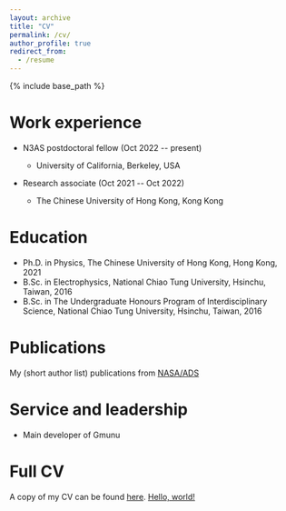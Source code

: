 ```yaml
---
layout: archive
title: "CV"
permalink: /cv/
author_profile: true
redirect_from:
  - /resume
---
```


{% include base_path %}

Work experience
======
* N3AS postdoctoral fellow (Oct 2022 -- present)
  * University of California, Berkeley, USA

* Research associate (Oct 2021 -- Oct 2022)
  * The Chinese University of Hong Kong, Kong Kong 

Education
======
* Ph.D. in Physics, The Chinese University of Hong Kong, Hong Kong, 2021
* B.Sc. in Electrophysics, National Chiao Tung University, Hsinchu, Taiwan, 2016
* B.Sc. in The Undergraduate Honours Program of Interdisciplinary Science, National Chiao Tung University, Hsinchu, Taiwan, 2016

Publications
======
My (short author list) publications from [NASA/ADS](https://ui.adsabs.harvard.edu/public-libraries/BeKrFyjKT0ypgnazhXEKxw)
  
Service and leadership
======
* Main developer of Gmunu

Full CV
======
A copy of my CV can be found [here](http://kidcheong.github.io/files/cv.pdf).
<a href="http://kidcheong.github.io/files/cv.pdf" target="_blank">Hello, world!</a>

